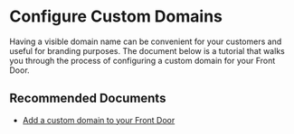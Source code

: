 <properties
    pageTitle="Configure custom domains"
    description="Configure custom domains"
    service="microsoft.afd"
    resource="afd"
    authors="jtwalters25"
    ms.author="jewalte"
    displayOrder=""
    selfHelpType="generic"
    supportTopicIds="32614242"
    resourceTags=""
    productPesIds="16611"
    cloudEnvironments="public, Fairfax, usnat, ussec"
	articleId="52189f67-d9f0-4d0f-99a5-830739c5bae7"
	ownershipId="CloudNet_AzureFrontdoor"
/>

# Configure Custom Domains

Having a visible domain name can be convenient for your customers and useful for branding purposes. The document below is a tutorial that walks you through the process of configuring a custom domain for your Front Door. 

## **Recommended Documents**

* [Add a custom domain to your Front Door](https://docs.microsoft.com/azure/frontdoor/front-door-custom-domain)

